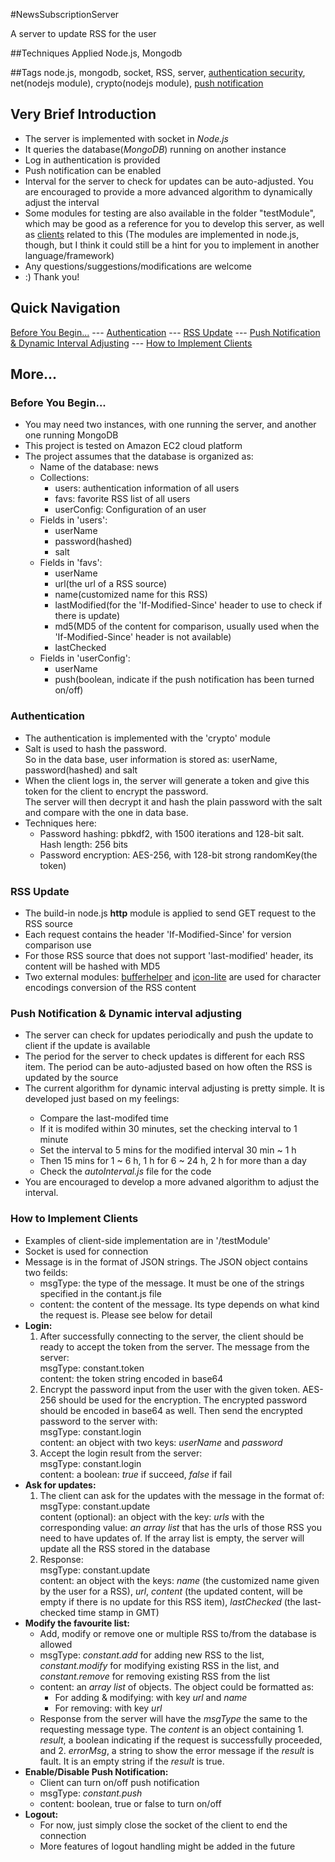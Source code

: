 #NewsSubscriptionServer

A server to update RSS for the user

##Techniques Applied
Node.js, Mongodb

##Tags
node.js, mongodb, socket, RSS, server, <a href='#authentication'>authentication security</a>, net(nodejs module), crypto(nodejs module),  <a href='#push-notification--dynamic-interval-adjusting'>push notification</a>

<h2>Very Brief Introduction</h2>
<ul>
<li>The server is implemented with socket in <em>Node.js</em></li>
<li>It queries the database(<em>MongoDB</em>) running on another instance</li>
<li>Log in authentication is provided</li>
<li>Push notification can be enabled</li>
<li>Interval for the server to check for updates can be auto-adjusted. You are encouraged to provide a more advanced algorithm to dynamically adjust the interval</li>
<li>Some modules for testing are also available in the folder "testModule", which may be good as a reference for you to develop this server, as well as <a href='#how-to-implement-clients'>clients</a> related to this (The modules are implemented in node.js, though, but I think it could still be a hint for you to implement in another language/framework)</li>
<li>Any questions/suggestions/modifications are welcome</li>
<li>:) Thank you!</li>
</ul>

<h2>Quick Navigation</h2>
<a href='#before-you-begin'>Before You Begin...</a> --- <a href='#authentication'>Authentication</a> --- <a href='#rss-update'>RSS Update</a> --- 
<a href='#push-notification--dynamic-interval-adjusting'>Push Notification & Dynamic Interval Adjusting</a> --- <a href='#how-to-implement-clients'>How to Implement Clients</a>

<h2>More...</h2>
<h3>Before You Begin...</h3>
<ul>
<li>You may need two instances, with one running the server, and another one running MongoDB</li>
<li>This project is tested on Amazon EC2 cloud platform</li>
<li>The project assumes that the database is organized as:
    <ul>
	<li>Name of the database: news</li>
	<li>Collections: 
		<ul>
			<li>users: authentication information of all users</li>
			<li>favs: favorite RSS list of all users</li>
			<li>userConfig: Configuration of an user</li>
		</ul>
	</li>
	<li>Fields in 'users': 
		<ul>
			<li>userName</li>
			<li>password(hashed)</li>
			<li>salt</li>
		</ul>
	<li>Fields in 'favs': 
		<ul>
			<li>userName</li>
			<li>url(the url of a RSS source)</li>
			<li>name(customized name for this RSS)</li>
			<li>lastModified(for the 'If-Modified-Since' header to use to check if there is update)</li>
			<li>md5(MD5 of the content for comparison, usually used when the 'If-Modified-Since' header is not available)</li>
			<li>lastChecked</li>
		</ul>
	</li>
	<li>Fields in 'userConfig':
		<ul>
			<li>userName</li>
			<li>push(boolean, indicate if the push notification has been turned on/off)</li>
		</ul>
	</li>
    </ul>
</li>
</ul>

<h3>Authentication</h3>
<ul>
<li>The authentication is implemented with the 'crypto' module</li>
<li>Salt is used to hash the password.<br /> 
    So in the data base, user information is stored as: userName, password(hashed) and salt</li>
<li>When the client logs in, the server will generate a token and give this token for the client
    to encrypt the password.<br />The server will then decrypt it and hash the plain password with the salt
    and compare with the one in data base.</li>
<li>Techniques here: 
    <ul>
      <li>Password hashing: pbkdf2, with 1500 iterations and 128-bit salt. Hash length: 256 bits</li>
      <li>Password encryption: AES-256, with 128-bit strong randomKey(the token)</li>
    </ul>
</li>
</ul>

<h3>RSS Update</h3>
<ul>
<li>The build-in node.js <b>http</b> module is applied to send GET request to the RSS source</li>
<li>Each request contains the header 'If-Modified-Since' for version comparison use</li>
<li>For those RSS source that does not support 'last-modified' header, its content will be hashed with MD5</li>
<li>Two external modules: <a href='https://github.com/JacksonTian/bufferhelper'>bufferhelper</a> 
and <a href='https://github.com/ashtuchkin/iconv-lite'>icon-lite</a> are used for character encodings conversion of the RSS content</li>
</ul>

<h3>Push Notification & Dynamic interval adjusting</h3>
<ul>
<li>The server can check for updates periodically and push the update to client if the update is available</li>
<li>The period for the server to check updates is different for each RSS item. 
The period can be auto-adjusted based on how often the RSS is updated by the source</li>
<li>The current algorithm for dynamic interval adjusting is pretty simple. It is developed just based on my feelings:</li>
	<ul>
		<li>Compare the last-modifed time</li>
		<li>If it is modifed within 30 minutes, set the checking interval to 1 minute</li>
		<li>Set the interval to 5 mins for the modified interval 30 min ~ 1 h</li>
		<li>Then 15 mins for 1 ~ 6 h, 1 h for 6 ~ 24 h, 2 h for more than a day</li>
		<li>Check the <em>autoInterval.js</em> file for the code</li>
	</ul>
<li>You are encouraged to develop a more advaned algorithm to adjust the interval.</li>
</ul>

<h3>How to Implement Clients</h3>
<ul>
	<li>Examples of client-side implementation are in '/testModule'</li>
	<li>Socket is used for connection</li>
	<li>Message is in the format of JSON strings. The JSON object contains two feilds: 
		<ul>
			<li>msgType: the type of the message. It must be one of the strings specified in the contant.js file</li>
			<li>content: the content of the message. Its type depends on what kind the request is. Please see below for detail</li>
		</ul>
	</li>
	<li><b>Login:</b>
		<ol>
			<li>After successfully connecting to the server, the client should be ready to accept the token from the server. The message from the server: <br/>
			msgType: constant.token<br/>
			content: the token string encoded in base64</li>
			<li>Encrypt the password input from the user with the given token. AES-256 should be used for the encryption. The encrypted password should be encoded in base64 as well.
			Then send the encrypted password to the server with: <br/>
			msgType: constant.login<br/>
			content: an object with two keys: <em>userName</em> and <em>password</em></li>
			<li>Accept the login result from the server: <br/>
			msgType: constant.login<br/>
			content: a boolean: <em>true</em> if succeed, <em>false</em> if fail</li>
		</ol>
	</li>
	<li><b>Ask for updates:</b>
		<ol>
			<li>The client can ask for the updates with the message in the format of:<br/>
			msgType: constant.update<br/>
			content (optional): an object with the key: <em>urls</em> with the corresponding value: <em>an array list</em> that has the urls of those RSS you need to have updates of. 
			If the array list is empty, the server will update all the RSS stored in the database</li>
			<li>Response: <br/>
			msgType: constant.update<br/>
			content: an object with the keys: <em>name</em> (the customized name given by the user for a RSS), 
			<em>url</em>, <em>content</em> (the updated content, will be empty if there is no update for this RSS item), <em>lastChecked</em> (the last-checked time stamp in GMT)</li>
		</ol>
	</li>
	<li><b>Modify the favourite list:</b>
		<ul>
			<li>Add, modify or remove one or multiple RSS to/from the database is allowed</li>
			<li>msgType: <em>constant.add</em> for adding new RSS to the list, 
				     <em>constant.modify</em> for modifying existing RSS in the list, and 
				     <em>constant.remove</em> for removing existing RSS from the list</li>
			<li>content: an <em>array list</em> of objects. The object could be formatted as:
				<ul>
					<li>For adding & modifying: with key <em>url</em> and <em>name</em></li>
					<li>For removing: with key <em>url</em></li>
				</ul>
			</li>
			<li>Response from the server will have the <em>msgType</em> the same to the requesting message type. The <em>content</em> is an object containing 1. <em>result</em>, a boolean indicating if the request is successfully proceeded, and 2. <em>errorMsg</em>, a string to show the error message if the <em>result</em> is fault. It is an empty string if the <em>result</em> is true.</li>
		</ul>
	</li>
	<li><b>Enable/Disable Push Notification:</b>
		<ul>
			<li>Client can turn on/off push notification</li>
			<li>msgType: <em>constant.push</em></li>
			<li>content: boolean, true or false to turn on/off</li>
		</ul>
	</li>
	<li><b>Logout:</b>
		<ul>
			<li>For now, just simply close the socket of the client to end the connection</li>
			<li>More features of logout handling might be added in the future</li>
		</ul>
	</li>

</ul>


